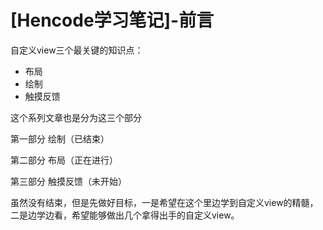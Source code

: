 # [Hencode学习笔记]-前言
自定义view三个最关键的知识点：

* 布局
* 绘制
* 触摸反馈

这个系列文章也是分为这三个部分

第一部分 绘制（已结束）

第二部分 布局（正在进行）

第三部分 触摸反馈（未开始）

虽然没有结束，但是先做好目标，一是希望在这个里边学到自定义view的精髓，二是边学边看，希望能够做出几个拿得出手的自定义view。

